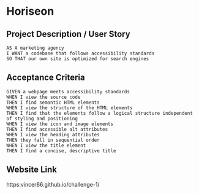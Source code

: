 # Horiseon 

## Project Description / User Story

```
AS A marketing agency
I WANT a codebase that follows accessibility standards
SO THAT our own site is optimized for search engines
```




## Acceptance Criteria

```
GIVEN a webpage meets accessibility standards
WHEN I view the source code
THEN I find semantic HTML elements
WHEN I view the structure of the HTML elements
THEN I find that the elements follow a logical structure independent of styling and positioning
WHEN I view the icon and image elements
THEN I find accessible alt attributes
WHEN I view the heading attributes
THEN they fall in sequential order
WHEN I view the title element
THEN I find a concise, descriptive title
```

## Website Link
https:vincer66.github.io/challenge-1/





